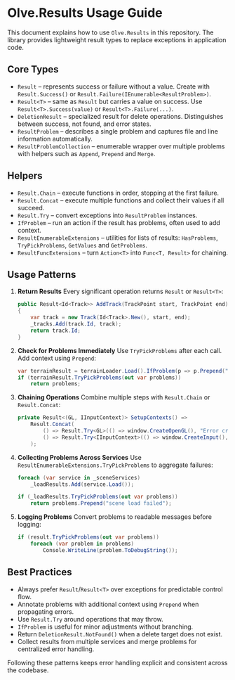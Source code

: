 # Olve.Results Usage Guide

This document explains how to use `Olve.Results` in this repository. The library provides lightweight result types to replace exceptions in application code.

## Core Types

- `Result` – represents success or failure without a value. Create with `Result.Success()` or `Result.Failure(IEnumerable<ResultProblem>)`.
- `Result<T>` – same as `Result` but carries a value on success. Use `Result<T>.Success(value)` or `Result<T>.Failure(...)`.
- `DeletionResult` – specialized result for delete operations. Distinguishes between success, not found, and error states.
- `ResultProblem` – describes a single problem and captures file and line information automatically.
- `ResultProblemCollection` – enumerable wrapper over multiple problems with helpers such as `Append`, `Prepend` and `Merge`.

## Helpers

- `Result.Chain` – execute functions in order, stopping at the first failure.
- `Result.Concat` – execute multiple functions and collect their values if all succeed.
- `Result.Try` – convert exceptions into `ResultProblem` instances.
- `IfProblem` – run an action if the result has problems, often used to add context.
- `ResultEnumerableExtensions` – utilities for lists of results: `HasProblems`, `TryPickProblems`, `GetValues` and `GetProblems`.
- `ResultFuncExtensions` – turn `Action<T>` into `Func<T, Result>` for chaining.

## Usage Patterns

1. **Return Results**
   Every significant operation returns `Result` or `Result<T>`:
   ```csharp
   public Result<Id<Track>> AddTrack(TrackPoint start, TrackPoint end)
   {
       var track = new Track(Id<Track>.New(), start, end);
       _tracks.Add(track.Id, track);
       return track.Id;
   }
   ```

2. **Check for Problems Immediately**
   Use `TryPickProblems` after each call. Add context using `Prepend`:
   ```csharp
   var terrainResult = terrainLoader.Load().IfProblem(p => p.Prepend("loading terrain"));
   if (terrainResult.TryPickProblems(out var problems))
       return problems;
   ```

3. **Chaining Operations**
   Combine multiple steps with `Result.Chain` or `Result.Concat`:
   ```csharp
   private Result<(GL, IInputContext)> SetupContexts() =>
       Result.Concat(
           () => Result.Try<GL>(() => window.CreateOpenGL(), "Error creating GL"),
           () => Result.Try<IInputContext>(() => window.CreateInput(), "Error creating input")
       );
   ```

4. **Collecting Problems Across Services**
   Use `ResultEnumerableExtensions.TryPickProblems` to aggregate failures:
   ```csharp
   foreach (var service in _sceneServices)
       _loadResults.Add(service.Load());

   if (_loadResults.TryPickProblems(out var problems))
       return problems.Prepend("scene load failed");
   ```

5. **Logging Problems**
   Convert problems to readable messages before logging:
   ```csharp
   if (result.TryPickProblems(out var problems))
       foreach (var problem in problems)
           Console.WriteLine(problem.ToDebugString());
   ```

## Best Practices

- Always prefer `Result`/`Result<T>` over exceptions for predictable control flow.
- Annotate problems with additional context using `Prepend` when propagating errors.
- Use `Result.Try` around operations that may throw.
- `IfProblem` is useful for minor adjustments without branching.
- Return `DeletionResult.NotFound()` when a delete target does not exist.
- Collect results from multiple services and merge problems for centralized error handling.

Following these patterns keeps error handling explicit and consistent across the codebase.

